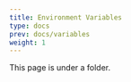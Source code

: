 ```yaml
---
title: Environment Variables
type: docs
prev: docs/variables
weight: 1
---
```


This page is under a folder.
